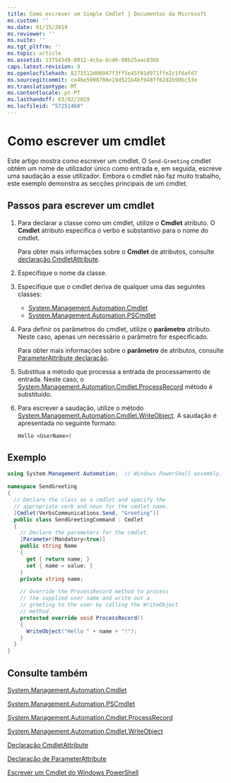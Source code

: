 ```yaml
---
title: Como escrever um Simple Cmdlet | Documentos da Microsoft
ms.custom: ''
ms.date: 01/15/2019
ms.reviewer: ''
ms.suite: ''
ms.tgt_pltfrm: ''
ms.topic: article
ms.assetid: 137543d8-0012-4cba-bcd6-98b25aac83bb
caps.latest.revision: 9
ms.openlocfilehash: 8271512d06047f3ff5e45f81d971ffe2c1f6afd7
ms.sourcegitcommit: ce46e5098786e19d521b4bf948ff62d2b90bc53e
ms.translationtype: MT
ms.contentlocale: pt-PT
ms.lasthandoff: 03/02/2019
ms.locfileid: "57251460"
---
```

# <a name="how-to-write-a-cmdlet"></a>Como escrever um cmdlet

Este artigo mostra como escrever um cmdlet. O `Send-Greeting` cmdlet obtém um nome de utilizador único como entrada e, em seguida, escreve uma saudação a esse utilizador. Embora o cmdlet não faz muito trabalho, este exemplo demonstra as secções principais de um cmdlet.

## <a name="steps-to-write-a-cmdlet"></a>Passos para escrever um cmdlet

1. Para declarar a classe como um cmdlet, utilize o **Cmdlet** atributo. O **Cmdlet** atributo especifica o verbo e substantivo para o nome do cmdlet.

   Para obter mais informações sobre o **Cmdlet** de atributos, consulte [declaração CmdletAttribute](cmdlet-attribute-declaration.md).

2. Especifique o nome da classe.

3. Especifique que o cmdlet deriva de qualquer uma das seguintes classes:

   * [System.Management.Automation.Cmdlet](/dotnet/api/System.Management.Automation.Cmdlet)
   * [System.Management.Automation.PSCmdlet](/dotnet/api/System.Management.Automation.PSCmdlet)

4. Para definir os parâmetros do cmdlet, utilize o **parâmetro** atributo. Neste caso, apenas um necessário o parâmetro for especificado.

   Para obter mais informações sobre o **parâmetro** de atributos, consulte [ParameterAttribute declaração](parameter-attribute-declaration.md).

5. Substitua a método que processa a entrada de processamento de entrada. Neste caso, o [System.Management.Automation.Cmdlet.ProcessRecord](/dotnet/api/System.Management.Automation.Cmdlet.ProcessRecord) método é substituído.

6. Para escrever a saudação, utilize o método [System.Management.Automation.Cmdlet.WriteObject](/dotnet/api/System.Management.Automation.Cmdlet.WriteObject).
   A saudação é apresentada no seguinte formato:

   ```Output
   Hello <UserName>!
   ```

## <a name="example"></a>Exemplo

```csharp
using System.Management.Automation;  // Windows PowerShell assembly.

namespace SendGreeting
{
  // Declare the class as a cmdlet and specify the
  // appropriate verb and noun for the cmdlet name.
  [Cmdlet(VerbsCommunications.Send, "Greeting")]
  public class SendGreetingCommand : Cmdlet
  {
    // Declare the parameters for the cmdlet.
    [Parameter(Mandatory=true)]
    public string Name
    {
      get { return name; }
      set { name = value; }
    }
    private string name;

    // Override the ProcessRecord method to process
    // the supplied user name and write out a
    // greeting to the user by calling the WriteObject
    // method.
    protected override void ProcessRecord()
    {
      WriteObject("Hello " + name + "!");
    }
  }
}
```

## <a name="see-also"></a>Consulte também

[System.Management.Automation.Cmdlet](/dotnet/api/System.Management.Automation.Cmdlet)

[System.Management.Automation.PSCmdlet](/dotnet/api/System.Management.Automation.PSCmdlet)

[System.Management.Automation.Cmdlet.ProcessRecord](/dotnet/api/System.Management.Automation.Cmdlet.ProcessRecord)

[System.Management.Automation.Cmdlet.WriteObject](/dotnet/api/System.Management.Automation.Cmdlet.WriteObject)

[Declaração CmdletAttribute](cmdlet-attribute-declaration.md)

[Declaração de ParameterAttribute](parameter-attribute-declaration.md)

[Escrever um Cmdlet do Windows PowerShell](writing-a-windows-powershell-cmdlet.md)